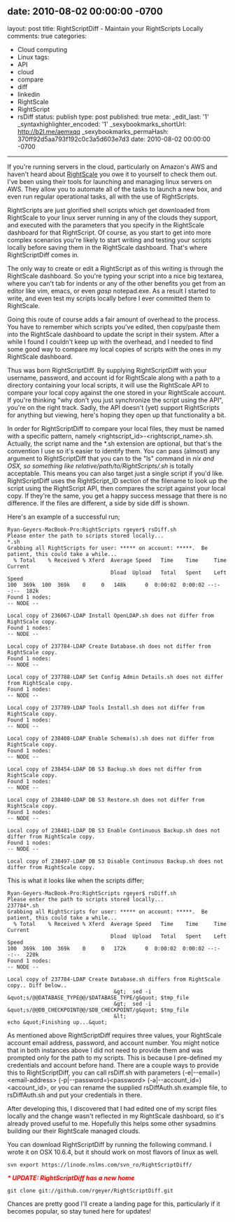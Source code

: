 date: 2010-08-02 00:00:00 -0700
---
layout: post
title: RightScriptDiff - Maintain your RightScripts Locally
comments: true
categories:
- Cloud computing
- Linux
tags:
- API
- cloud
- compare
- diff
- linkedin
- RightScale
- RightScript
- rsDiff
status: publish
type: post
published: true
meta:
  _edit_last: '1'
  _syntaxhighlighter_encoded: '1'
  _sexybookmarks_shortUrl: http://b2l.me/aemxqq
  _sexybookmarks_permaHash: 370ff92d5aa793f192c0c3a5d603e7d3
date: 2010-08-02 00:00:00 -0700
---
If you're running servers in the cloud, particularly on Amazon's AWS and haven't heard about <a href="http://www.rightscale.com">RightScale</a> you owe it to yourself to check them out.  I've been using their tools for launching and managing linux servers on AWS.  They allow you to automate all of the tasks to launch a new box, and even run regular operational tasks, all with the use of RightScripts.

RightScripts are just glorified shell scripts which get downloaded from RightScale to your linux server running in any of the clouds they support, and executed with the parameters that you specify in the RightScale dashboard for that RightScript.  Of course, as you start to get into more complex scenarios you're likely to start writing and testing your scripts locally before saving them in the RightScale dashboard.  That's where RightScriptDiff comes in.
<!--more-->

The only way to create or edit a RightScript as of this writing is through the RightScale dashboard.  So you're typing your script into a nice big textarea, where you can't tab for indents or any of the other benefits you get from an editor like vim, emacs, or even *gasp* notepad.exe.  As a result I started to write, and even test my scripts locally before I ever committed them to RightScale.

Going this route of course adds a fair amount of overhead to the process.  You have to remember which scripts you've edited, then copy/paste them into the RightScale dashboard to update the script in their system.  After a while I found I couldn't keep up with the overhead, and I needed to find some good way to compare my local copies of scripts with the ones in my RightScale dashboard.

Thus was born RightScriptDiff.  By supplying RightScriptDiff with your username, password, and account id for RightScale along with a path to a directory containing your local scripts, it will use the RightScale API to compare your local copy against the one stored in your RightScale account.  If you're thinking "why don't you just synchronize the script using the API", you're on the right track.  Sadly, the API doesn't (yet) support RightScripts for anything but viewing, here's hoping they open up that functionality a bit.

In order for RightScriptDiff to compare your local files, they must be named with a specific pattern, namely &lt;rightscript_id&gt;-&lt;rightscript_name&gt;.sh.  Actually, the script name and the *.sh extension are optional, but that's the convention I use so it's easier to identify them.  You can pass (almost) any argument to RightScriptDiff that you can to the "ls" command in *nix and OSX, so something like <em>relative/path/to/RightScripts/*.sh</em> is totally acceptable.  This means you can also target just a single script if you'd like.  RightScriptDiff uses the RightScript_ID section of the filename to look up the script using the RightScript API, then compares the script against your local copy.  If they're the same, you get a happy success message that there is no difference.  If the files are different, a side by side diff is shown.

Here's an example of a successful run;

```
Ryan-Geyers-MacBook-Pro:RightScripts rgeyer$ rsDiff.sh
Please enter the path to scripts stored locally...
*.sh
Grabbing all RightScripts for user: ***** on account: *****.  Be patient, this could take a while...
  % Total    % Received % Xferd  Average Speed   Time    Time     Time  Current
                                 Dload  Upload   Total   Spent    Left  Speed
100  369k  100  369k    0     0   148k      0  0:00:02  0:00:02 --:--:--  182k
Found 1 nodes:
-- NODE --

Local copy of 236067-LDAP Install OpenLDAP.sh does not differ from RightScale copy.
Found 1 nodes:
-- NODE --

Local copy of 237784-LDAP Create Database.sh does not differ from RightScale copy.
Found 1 nodes:
-- NODE --

Local copy of 237788-LDAP Set Config Admin Details.sh does not differ from RightScale copy.
Found 1 nodes:
-- NODE --

Local copy of 237789-LDAP Tools Install.sh does not differ from RightScale copy.
Found 1 nodes:
-- NODE --

Local copy of 238408-LDAP Enable Schema(s).sh does not differ from RightScale copy.
Found 1 nodes:
-- NODE --

Local copy of 238454-LDAP DB S3 Backup.sh does not differ from RightScale copy.
Found 1 nodes:
-- NODE --

Local copy of 238480-LDAP DB S3 Restore.sh does not differ from RightScale copy.
Found 1 nodes:
-- NODE --

Local copy of 238481-LDAP DB S3 Enable Continuous Backup.sh does not differ from RightScale copy.
Found 1 nodes:
-- NODE --

Local copy of 238497-LDAP DB S3 Disable Continuous Backup.sh does not differ from RightScale copy.
```


This is what it looks like when the scripts differ;

```
Ryan-Geyers-MacBook-Pro:RightScripts rgeyer$ rsDiff.sh
Please enter the path to scripts stored locally...
237784*.sh
Grabbing all RightScripts for user: ***** on account: *****.  Be patient, this could take a while...
  % Total    % Received % Xferd  Average Speed   Time    Time     Time  Current
                                 Dload  Upload   Total   Spent    Left  Speed
100  369k  100  369k    0     0   172k      0  0:00:02  0:00:02 --:--:--  220k
Found 1 nodes:
-- NODE --

Local copy of 237784-LDAP Create Database.sh differs from RightScale copy.. Diff below..
							      &gt;	sed -i &quot;s/@@DATABASE_TYPE@@/$DATABASE_TYPE/g&quot; $tmp_file
							      &gt;	sed -i &quot;s/@@DB_CHECKPOINT@@/$DB_CHECKPOINT/g&quot; $tmp_file
							      &lt;
echo &quot;Finishing up...&quot;
```


As mentioned above RightScriptDiff requires three values, your RightScale account email address, password, and account number.  You might notice that in both instances above I did not need to provide them and was prompted only for the path to my scripts.  This is because I pre-defined my credentials and account before hand.   There are a couple ways to provide this to RightScriptDiff, you can call rsDiff.sh with parameters (-e|--email=)&lt;email-address&gt; (-p|--password=)&lt;password&gt; (-a|--account_id=)&lt;account_id&gt;, or you can rename the supplied rsDiffAuth.sh.example file, to rsDiffAuth.sh and put your credentials in there.

After developing this, I discovered that I had edited one of my script files locally and the change wasn't reflected in my RightScale dashboard, so it's already proved useful to me.  Hopefully this helps some other sysadmins building our their RightScale managed clouds.

You can download RightScriptDiff by running the following command.  I wrote it on OSX 10.6.4, but it should work on most flavors of linux as well.

```
svn export https://linode.nslms.com/svn_ro/RightScriptDiff/
```


<em><strong><span style="color: #ff0000;">* UPDATE: RightScriptDiff has a new home</span></strong></em>

```
git clone git://github.com/rgeyer/RightScriptDiff.git
```


Chances are pretty good I'll create a landing page for this, particularly if it becomes popular, so stay tuned here for updates!
